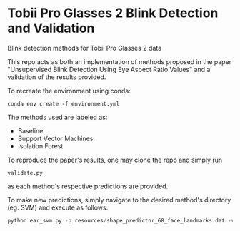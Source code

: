 # Tobii Pro Glasses 2 Blink Detection and Validation 
Blink detection methods for Tobii Pro Glasses 2 data

This repo acts as both an implementation of methods proposed in the paper "Unsupervised Blink Detection Using Eye Aspect Ratio Values" and a validation of the results provided. 

To recreate the environment using conda:
```
conda env create -f environment.yml
```

The methods used are labeled as:

- Baseline 
- Support Vector Machines
- Isolation Forest

To reproduce the paper's results, one may clone the repo and simply run 
```
validate.py
```
 as each method's respective predictions are provided. 

To make new predictions, simply navigate to the desired method's directory (eg. SVM) and execute as follows:
```python
python ear_svm.py -p resources/shape_predictor_68_face_landmarks.dat -v resources/twitter_eyesstream.mp4
```

